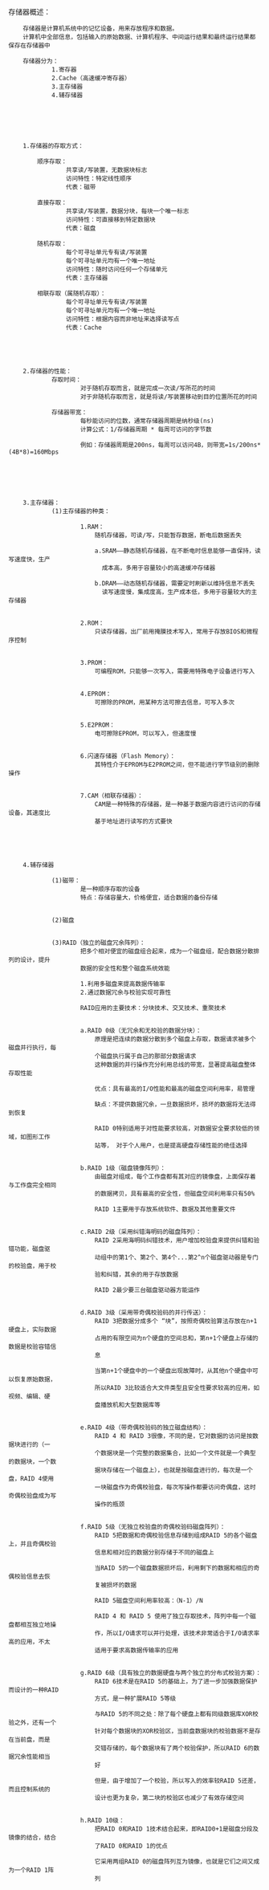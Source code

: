 存储器概述：


		存储器是计算机系统中的记忆设备，用来存放程序和数据。
		计算机中全部信息，包括输入的原始数据、计算机程序、中间运行结果和最终运行结果都保存在存储器中

		存储器分为：
				1.寄存器
				2.Cache（高速缓冲寄存器）
				3.主存储器
				4.辅存储器






		1.存储器的存取方式：

			顺序存取：
					共享读/写装置，无数据块标志
					访问特性：特定线性顺序
					代表：磁带

			直接存取：
					共享读/写装置，数据分块，每块一个唯一标志
					访问特性：可直接移到特定数据块
					代表：磁盘

			随机存取：
					每个可寻址单元专有读/写装置
					每个可寻址单元均有一个唯一地址
					访问特性：随时访问任何一个存储单元
					代表：主存储器

			相联存取（属随机存取）：
					每个可寻址单元专有读/写装置
					每个可寻址单元均有一个唯一地址
					访问特性：根据内容而非地址来选择读写点
					代表：Cache
					




		2.存储器的性能：
				存取时间：
						对于随机存取而言，就是完成一次读/写所花的时间
						对于非随机存取而言，就是将读/写装置移动到目的位置所花的时间

				存储器带宽：
						每秒能访问的位数，通常存储器周期是纳秒级(ns)
						计算公式：1/存储器周期 * 每周可访问的字节数

						例如：存储器周期是200ns，每周可以访问4B，则带宽=1s/200ns*(4B*8)=160Mbps






		3.主存储器：
				(1)主存储器的种类：

						1.RAM：
							随机存储器，可读/写，只能暂存数据，断电后数据丢失

							a.SRAM——静态随机存储器，在不断电时信息能够一直保持，读写速度快，生产
							  成本高，多用于容量较小的高速缓冲存储器

							b.DRAM——动态随机存储器，需要定时刷新以维持信息不丢失
							  读写速度慢，集成度高，生产成本低，多用于容量较大的主存储器


						2.ROM：
							只读存储器，出厂前用掩膜技术写入，常用于存放BIOS和微程序控制


						3.PROM：
							可编程ROM，只能够一次写入，需要用特殊电子设备进行写入


						4.EPROM：
							可擦除的PROM，用某种方法可擦去信息，可写入多次


						5.E2PROM：
							电可擦除EPROM，可以写入，但速度慢


						6.闪速存储器（Flash Memory）：
							其特性介于EPROM与E2PROM之间，但不能进行字节级别的删除操作


						7.CAM（相联存储器）：
							CAM是一种特殊的存储器，是一种基于数据内容进行访问的存储设备，其速度比
							基于地址进行读写的方式要快





		4.辅存储器

				(1)磁带：
						是一种顺序存取的设备
						特点：存储容量大，价格便宜，适合数据的备份存储


				(2)磁盘


				(3)RAID（独立的磁盘冗余阵列）：
						把多个相对便宜的磁盘组合起来，成为一个磁盘组，配合数据分散排列的设计，提升
						数据的安全性和整个磁盘系统效能

						1.利用多磁盘来提高数据传输率
						2.通过数据冗余与校验实现可靠性

						RAID应用的主要技术：分块技术、交叉技术、重聚技术


						a.RAID 0级（无冗余和无校验的数据分块）：
							原理是把连续的数据分散到多个磁盘上存取，数据请求被多个磁盘并行执行，每
							个磁盘执行属于自己的那部分数据请求
							这种数据的并行操作充分利用总线的带宽，显著提高磁盘整体存取性能

							优点：具有最高的I/O性能和最高的磁盘空间利用率，易管理

							缺点：不提供数据冗余，一旦数据损坏，损坏的数据将无法得到恢复

							RAID 0特别适用于对性能要求较高，对数据安全要求较低的领域，如图形工作
							站等， 对于个人用户，也是提高硬盘存储性能的绝佳选择


						b.RAID 1级（磁盘镜像阵列）：
							由磁盘对组成，每个工作盘都有其对应的镜像盘，上面保存着与工作盘完全相同
							的数据拷贝，具有最高的安全性，但磁盘空间利用率只有50%

							RAID 1主要用于存放系统软件、数据及其他重要文件


						c.RAID 2级（采用纠错海明码的磁盘阵列）：
							RAID 2采用海明码纠错技术，用户增加校验盘来提供纠错和验错功能，磁盘驱
							动组中的第1个、第2个、第4个...第2^n个磁盘驱动器是专门的校验盘，用于校
							验和纠错，其余的用于存放数据

							RAID 2最少要三台磁盘驱动器方能运作


						d.RAID 3级（采用带奇偶校验码的并行传送）：
							RAID 3把数据分成多个 “块”，按照奇偶校验算法存放在n+1硬盘上，实际数据
							占用的有限空间为n个硬盘的空间总和，第n+1个硬盘上存储的数据是校验容错信
							息

							当第n+1个硬盘中的一个硬盘出现故障时，从其他n个硬盘中可以恢复原始数据，
							所以RAID 3比较适合大文件类型且安全性要求较高的应用，如视频、编辑、硬
							盘播放机和大型数据库等


						e.RAID 4级（带奇偶校验码的独立磁盘结构）：
							RAID 4 和 RAID 3很像，不同的是，它对数据的访问是按数据块进行的（一
							个数据块是一个完整的数据集合，比如一个文件就是一个典型的数据块，一个数
							据块存储在一个磁盘上），也就是按磁盘进行的，每次是一个盘，RAID 4使用
							一块磁盘作为奇偶校验盘，每次写操作都要访问奇偶盘，这时奇偶校验盘成为写
							操作的瓶颈


						f.RAID 5级（无独立校验盘的奇偶校验码磁盘阵列）：
							RAID 5把数据和奇偶校验信息存储到组成RAID 5的各个磁盘上，并且奇偶校验
							信息和相对应的数据分别存储于不同的磁盘上

							当RAID 5的一个磁盘数据损坏后，利用剩下的数据和相应的奇偶校验信息去恢
							复被损坏的数据

							RAID 5磁盘空间利用率较高：（N-1）/N

							RAID 4 和 RAID 5 使用了独立存取技术，阵列中每一个磁盘都相互独立地操
							作，所以I/O请求可以并行处理，该技术非常适合于I/O请求率高的应用，不太
							适用于要求高数据传输率的应用


						g.RAID 6级（具有独立的数据硬盘与两个独立的分布式校验方案）：
							RAID 6技术是在RAID 5的基础上，为了进一步加强数据保护而设计的一种RAID
							方式，是一种扩展RAID 5等级

							与RAID 5的不同之处：除了每个硬盘上都有同级数据库XOR校验之外，还有一个
							针对每个数据块的XOR校验区，当前盘数据块的校验数据不是存在当前盘，而是
							交错存储的，每个数据块有了两个校验保护，所以RAID 6的数据冗余性能相当
							好

							但是，由于增加了一个校验，所以写入的效率较RAID 5还差，而且控制系统的
							设计也更为复杂，第二块的校验区也减少了有效存储空间


						h.RAID 10级：
							把RAID 0和RAID 1技术结合起来，即RAID0+1是磁盘分段及镜像的结合，结合
							了RAID 0和RAID 1的优点

							它采用两组RAID 0的磁盘阵列互为镜像，也就是它们之间又成为一个RAID 1阵
							列